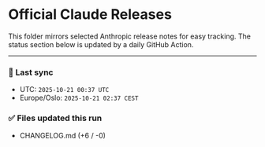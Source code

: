 # Official Claude Releases

This folder mirrors selected Anthropic release notes for easy tracking.
The status section below is updated by a daily GitHub Action.


---

<!-- sync-status:start -->

### 🔄 Last sync
- UTC: `2025-10-21 00:37 UTC`
- Europe/Oslo: `2025-10-21 02:37 CEST`

### ✅ Files updated this run

- CHANGELOG.md (+6 / -0)<!-- sync-status:end -->
































































